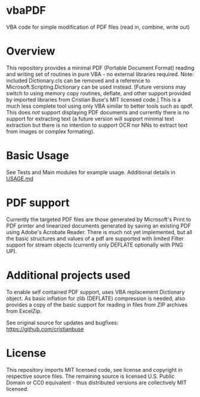 # vbaPDF
VBA code for simple modification of PDF files (read in, combine, write out)

# Overview
This repository provides a minimal PDF (Portable Document Format) reading and writing set of routines in pure VBA - no external libraries required.  Note: included Dictionary.cls can be removed and a reference to Microsoft.Scripting.Dictionary can be used instead.  [Future versions may switch to using memory copy routines, deflate, and other support provided by imported libraries from Cristian Buse's MIT licensed code.]  This is a much less complete tool using only VBA similar to better tools such as qpdf.  This does *not* support displaying PDF documents and currently there is no support for extracting text (a future version will support minimal text extraction but there is no intention to support OCR nor NNs to extract text from images or complex formating).

# Basic Usage
See Tests and Main modules for example usage.  Additional details in [USAGE.md](USAGE.md) 

# PDF support
Currently the targeted PDF files are those generated by Microsoft's Print to PDF printer and linearized documents generated by saving an existing PDF using Adobe's Acrobate Reader.  There is much not yet implemented, but all the basic structures and values of a pdf are supported with limited Filter support for stream objects (currently only DEFLATE optionally with PNG UP).

# Additional projects used
To enable self contained PDF support, uses VBA replacement Dictionary object.  As basic inflation for zlib (DEFLATE) compression is needed, also provides a copy of the basic support for reading in files from ZIP archives from ExcelZip.

See original source for updates and bugfixes: https://github.com/cristianbuse

# License
This repository imports MIT licensed code, see license and copyright in respective source files.  The remaining source is licensed U.S. Public Domain or CC0 equivalent - thus distributed versions are collectively MIT licensed.
